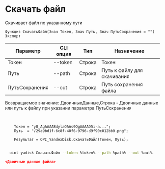 ﻿---
sidebar_position: 7
---

# Скачать файл
 Скачивает файл по указанному пути



`Функция СкачатьФайл(Знач Токен, Знач Путь, Знач ПутьСохранения = "") Экспорт`

  | Параметр | CLI опция | Тип | Назначение |
  |-|-|-|-|
  | Токен | --token | Строка | Токен |
  | Путь | --path | Строка | Путь к файлу для скачивания |
  | ПутьСохранения | --out | Строка | Путь сохранения файла |

  
  Возвращаемое значение:   ДвоичныеДанные,Строка - Двоичные данные или путь к файлу при указании параметра ПутьСохранения

<br/>




```bsl title="Пример кода"
    Токен = "y0_AgAAAABdylaOAAs0QgAAAAD5i-a...";
    Путь  = "/29a9bd1f-6c8f-40f6-9796-d9f90c012bb0.png";

    Результат = OPI_YandexDisk.СкачатьФайл(Токен, Путь);
```



```sh title="Пример команды CLI"
    
  oint yadisk СкачатьФайл --token %token% --path %path% --out %out%

```

```json title="Результат"
<Двоичные данные файла>
```
